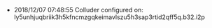   * 2018/12/07 07:48:55 Colluder configured on: ly5unhjuqbriik3h5kfncmzgqkeimavlszu5h3sap3rtid2qff5q.b32.i2p
